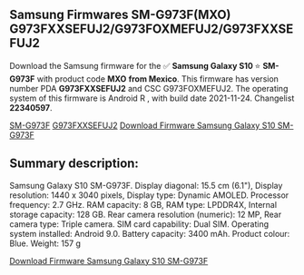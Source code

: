 <h2>Samsung Firmwares SM-G973F(MXO) G973FXXSEFUJ2/G973FOXMEFUJ2/G973FXXSEFUJ2</h2>
Download the Samsung firmware for the ✅ <strong>Samsung Galaxy S10 </strong> ⭐ <strong>SM-G973F</strong> with product code <strong>MXO</strong> <strong> from Mexico</strong>. This firmware has version number PDA <strong>G973FXXSEFUJ2</strong> and CSC G973FOXMEFUJ2. The operating system of this firmware is Android R , with build date 2021-11-24. Changelist <strong>22340597</strong>.


[SM-G973F](https://samfirm.shop/samsung/model/SM-G973F)
[G973FXXSEFUJ2](https://samfirm.shop/samsung/pda/G973FXXSEFUJ2)
[Download Firmware Samsung Galaxy S10 SM-G973F](https://samfirm.shop/samsung/firmware/476988)
<h2>Summary description:</h2>
<p>Samsung Galaxy S10 SM-G973F. Display diagonal: 15.5 cm (6.1"), Display resolution: 1440 x 3040 pixels, Display type: Dynamic AMOLED. Processor frequency: 2.7 GHz. RAM capacity: 8 GB, RAM type: LPDDR4X, Internal storage capacity: 128 GB. Rear camera resolution (numeric): 12 MP, Rear camera type: Triple camera. SIM card capability: Dual SIM. Operating system installed: Android 9.0. Battery capacity: 3400 mAh. Product colour: Blue. Weight: 157 g</p>


[Download Firmware Samsung Galaxy S10 SM-G973F](https://samfirm.shop/samsung/firmware/476988)
